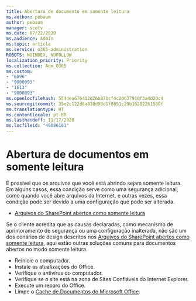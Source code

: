 ```yaml
---
title: Abertura de documento em somente leitura
ms.author: pebaum
author: pebaum
manager: scotv
ms.date: 07/22/2020
ms.audience: Admin
ms.topic: article
ms.service: o365-administration
ROBOTS: NOINDEX, NOFOLLOW
localization_priority: Priority
ms.collection: Adm_O365
ms.custom:
- "6896"
- "9000093"
- "1613"
- "9000093"
ms.openlocfilehash: 5544ea676412d26b87bcf4c20637910f3a4d20c4
ms.sourcegitcommit: 35e2c122d8a838d98d1f0851c29b16282261580f
ms.translationtype: HT
ms.contentlocale: pt-BR
ms.lasthandoff: 11/17/2020
ms.locfileid: "49086181"
---
```

# <a name="documents-opening-in-read-only"></a>Abertura de documentos em somente leitura

É possível que os arquivos que você está abrindo sejam somente leitura. Em alguns casos, essa condição serve como uma segurança adicional, como quando você abre arquivos da Internet, e outras vezes, essa condição pode ser devido a uma configuração que pode ser alterada.

- [Arquivos do SharePoint abertos como somente leitura](https://docs.microsoft.com/sharepoint/troubleshoot/lists-and-libraries/files-open-as-read-only-and-cannot-check-in-or-out)

Se o cliente acredita que as causas declaradas, como mecanismo de aprimoramento de segurança ou uma configuração inalterada, não são um dos cenários de design descritos nos [Arquivos do SharePoint abertos como somente leitura](https://docs.microsoft.com/sharepoint/troubleshoot/lists-and-libraries/files-open-as-read-only-and-cannot-check-in-or-out), aqui estão outras soluções comuns para documentos abertos no modo somente leitura.

- Reinicie o computador.
- Instale as atualizações do Office.
- Verifique o antivírus do computador.
- Verifique se o site está na zona de Sites Confiáveis do Internet Explorer.
- Execute um reparo do Office.
- Limpe o [Cache de Documentos do Microsoft Office](https://support.microsoft.com/office/delete-your-office-document-cache-b1d3765e-d71b-4bb8-99ca-acd22c42995d?ui=en-us&rs=en-us&ad=us).

